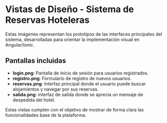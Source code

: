 # Vistas de Diseño - Sistema de Reservas Hoteleras

Estas imágenes representan los prototipos de las interfaces principales del sistema, desarrolladas para orientar la implementación visual en Angular/Ionic.

## Pantallas incluidas

- **login.png**: Pantalla de inicio de sesión para usuarios registrados.
- **registro.png**: Formulario de registro de nuevos usuarios.
- **reservas.png**: Interfaz principal donde el usuario puede buscar alojamientos y navegar por sus reservas.
- **salida.png**: interfaz de salida donde se aprecia un mensaje de despedida del hotel. 

Estas vistas cumplen con el objetivo de mostrar de forma clara las funcionalidades base de la plataforma.
